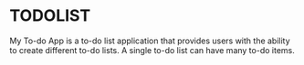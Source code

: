 # TODOLIST
My To-do App is a to-do list application that provides users with the ability to create different to-do lists. A single to-do list can have many to-do items. 
